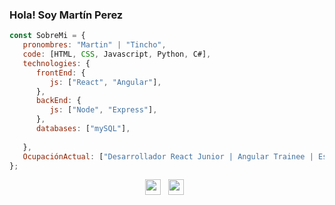 ### Hola! Soy Martín Perez<img src="https://raw.githubusercontent.com/iampavangandhi/iampavangandhi/master/gifs/Hi.gif" width="5px">

```javascript
const SobreMi = {
   pronombres: "Martin" | "Tincho",
   code: [HTML, CSS, Javascript, Python, C#],
   technologies: {
      frontEnd: {
         js: ["React", "Angular"],
      },
      backEnd: {
         js: ["Node", "Express"],
      },
      databases: ["mySQL"],
      
   },
   OcupaciónActual: ["Desarrollador React Junior | Angular Trainee | Estudiante de Ingeniería en Informática | En busca de mi primer experiencia :)"],
};
```
<p align="center">
<a href="https://www.linkedin.com/in/juan-mart%C3%ADn-perez-902bb2199/" target="_blank"><img align="center" src="https://cdn.jsdelivr.net/npm/simple-icons@3.1.0/icons/linkedin.svg" alt="raghav_shukl" height="25" width="25" /></a>&nbsp;&nbsp;  
<a href="https://www.instagram.com/_t_i_n_c_h_o_/" target="_blank"><img align="center" src="https://cdn.jsdelivr.net/npm/simple-icons@3.0.1/icons/instagram.svg" alt="raghav_shukl" height="25" width="25" /></a>&nbsp;&nbsp;
</p>
<!--
**TinchoGithud/TinchoGithud** is a ✨ _special_ ✨ repository because its `README.md` (this file) appears on your GitHub profile.

Here are some ideas to get you started:

- 🔭 I’m currently working on ...
- 🌱 I’m currently learning ...
- 👯 I’m looking to collaborate on ...
- 🤔 I’m looking for help with ...
- 💬 Ask me about ...
- 📫 How to reach me: ...
- 😄 Pronouns: ...
- ⚡ Fun fact: ...
-->

